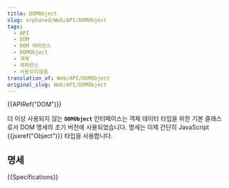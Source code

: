 ```yaml
---
title: DOMObject
slug: orphaned/Web/API/DOMObject
tags:
  - API
  - DOM
  - DOM 레퍼런스
  - DOMObject
  - 객체
  - 레퍼런스
  - 사용되지않음
translation_of: Web/API/DOMObject
original_slug: Web/API/DOMObject
---
```

{{APIRef("DOM")}}

더 이상 사용되지 않는 **`DOMObject`** 인터페이스는 객체 데이터 타입을 위한 기본 클래스로서 DOM 명세의 초기 버전에 사용되었습니다. 명세는 이제 간단히 JavaScript {{jsxref("Object")}} 타입을 사용합니다.

## 명세

{{Specifications}}
